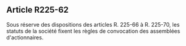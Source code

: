 Article R225-62
----
Sous réserve des dispositions des articles R. 225-66 à R. 225-70, les statuts de
la société fixent les règles de convocation des assemblées d'actionnaires.
